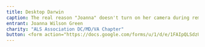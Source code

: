 ```yaml
---
title: Desktop Darwin
caption: The real reason "Joanna" doesn't turn on her camera during remote Zoom meetings...
entrant: Joanna Wilson Green
charity: "ALS Association DC/MD/VA Chapter"
button: <form action="https://docs.google.com/forms/u/1/d/e/1FAIpQLSdzUJXlkfiStgM9wHsdLnmQo1ncyQ-LC36fCKde7XZ6-dlDCw/formResponse" method="post"><div class="form-element"></div><span>Votes</span><input type="text" name="entry.1591788363" required placeholder="$"></br><button type="submit" name="button">Cast Votes</button></form>
---
```


